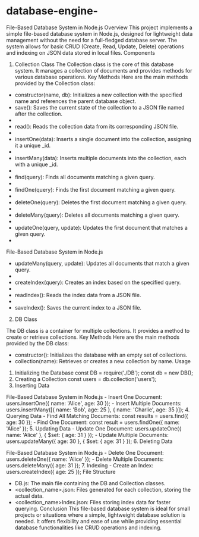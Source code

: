 # database-engine-
File-Based Database System in Node.js
Overview
This project implements a simple file-based database system in Node.js, designed for lightweight
data management without the need for a full-fledged database server. The system allows for basic
CRUD (Create, Read, Update, Delete) operations and indexing on JSON data stored in local files.
Components
1. Collection Class
The Collection class is the core of this database system. It manages a collection of documents and
provides methods for various database operations.
Key Methods
Here are the main methods provided by the Collection class:
- constructor(name, db): Initializes a new collection with the specified name and references the
parent database object.
- save(): Saves the current state of the collection to a JSON file named after the collection.
- 
- read(): Reads the collection data from its corresponding JSON file.
- 
- insertOne(data): Inserts a single document into the collection, assigning it a unique _id.
- 
- insertMany(data): Inserts multiple documents into the collection, each with a unique _id.
- 
- find(query): Finds all documents matching a given query.
- 
- findOne(query): Finds the first document matching a given query.
- 
- deleteOne(query): Deletes the first document matching a given query.
- 
- deleteMany(query): Deletes all documents matching a given query.
- 
- updateOne(query, update): Updates the first document that matches a given query.
- 
File-Based Database System in Node.js

- updateMany(query, update): Updates all documents that match a given query.
- 
- createIndex(query): Creates an index based on the specified query.
- 
- readIndex(): Reads the index data from a JSON file.
- 
- saveIndex(): Saves the current index to a JSON file.
2. DB Class
  
The DB class is a container for multiple collections. It provides a method to create or retrieve
collections.
Key Methods
Here are the main methods provided by the DB class:
- constructor(): Initializes the database with an empty set of collections.
- collection(name): Retrieves or creates a new collection by name.
Usage
1. Initializing the Database
       const DB = require('./DB');
       const db = new DB();
2. Creating a Collection
       const users = db.collection('users');
3. Inserting Data

File-Based Database System in Node.js
       - Insert One Document:
         users.insertOne({ name: 'Alice', age: 30 });
       - Insert Multiple Documents:
users.insertMany([{ name: 'Bob', age: 25 }, { name: 'Charlie',
age: 35 }]);
4. Querying Data
       - Find All Matching Documents:
         const results = users.find({ age: 30 });
       - Find One Document:
         const result = users.findOne({ name: 'Alice' });
5. Updating Data
       - Update One Document:
         users.updateOne({ name: 'Alice' }, { $set: { age: 31 } });
       - Update Multiple Documents:
         users.updateMany({ age: 30 }, { $set: { age: 31 } });
6. Deleting Data

File-Based Database System in Node.js
       - Delete One Document:
         users.deleteOne({ name: 'Alice' });
       - Delete Multiple Documents:
         users.deleteMany({ age: 31 });
7. Indexing
       - Create an Index:
         users.createIndex({ age: 25 });
File Structure
- DB.js: The main file containing the DB and Collection classes.
- <collection_name>.json: Files generated for each collection, storing the actual data.
- <collection_name>Index.json: Files storing index data for faster querying.
Conclusion
This file-based database system is ideal for small projects or situations where a simple, lightweight
database solution is needed. It offers flexibility and ease of use while providing essential database
functionalities like CRUD operations and indexing.
